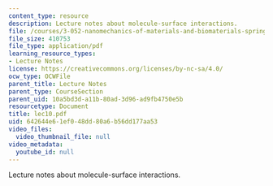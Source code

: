 ```yaml
---
content_type: resource
description: Lecture notes about molecule-surface interactions.
file: /courses/3-052-nanomechanics-of-materials-and-biomaterials-spring-2007/642644e61ef048dd80a6b56dd177aa53_lec10.pdf
file_size: 410753
file_type: application/pdf
learning_resource_types:
- Lecture Notes
license: https://creativecommons.org/licenses/by-nc-sa/4.0/
ocw_type: OCWFile
parent_title: Lecture Notes
parent_type: CourseSection
parent_uid: 10a5bd3d-a11b-80ad-3d96-ad9fb4750e5b
resourcetype: Document
title: lec10.pdf
uid: 642644e6-1ef0-48dd-80a6-b56dd177aa53
video_files:
  video_thumbnail_file: null
video_metadata:
  youtube_id: null
---
```

Lecture notes about molecule-surface interactions.
